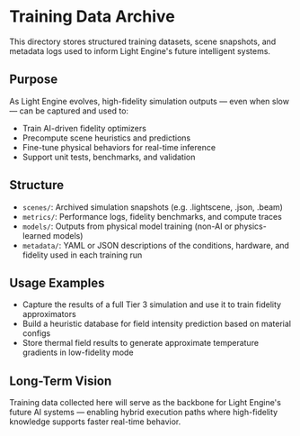 # Training Data Archive

This directory stores structured training datasets, scene snapshots, and metadata logs used to inform Light Engine's future intelligent systems.

## Purpose

As Light Engine evolves, high-fidelity simulation outputs — even when slow — can be captured and used to:

- Train AI-driven fidelity optimizers
- Precompute scene heuristics and predictions
- Fine-tune physical behaviors for real-time inference
- Support unit tests, benchmarks, and validation

## Structure

- `scenes/`: Archived simulation snapshots (e.g. .lightscene, .json, .beam)
- `metrics/`: Performance logs, fidelity benchmarks, and compute traces
- `models/`: Outputs from physical model training (non-AI or physics-learned models)
- `metadata/`: YAML or JSON descriptions of the conditions, hardware, and fidelity used in each training run

## Usage Examples

- Capture the results of a full Tier 3 simulation and use it to train fidelity approximators
- Build a heuristic database for field intensity prediction based on material configs
- Store thermal field results to generate approximate temperature gradients in low-fidelity mode

## Long-Term Vision

Training data collected here will serve as the backbone for Light Engine's future AI systems — enabling hybrid execution paths where high-fidelity knowledge supports faster real-time behavior.

